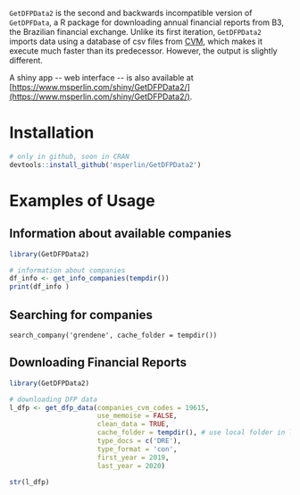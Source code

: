 
`GetDFPData2` is the second and backwards incompatible version of `GetDPFData`,  a R package for downloading annual financial reports from B3, the Brazilian financial exchange. Unlike its first iteration, `GetDFPData2` imports data using a  database of csv files from [CVM](http://dados.cvm.gov.br/dados/CIA_ABERTA/), which makes it execute much faster than its predecessor. However, the output is slightly different.

A shiny app -- web interface -- is also available at  [https://www.msperlin.com/shiny/GetDFPData2/](https://www.msperlin.com/shiny/GetDFPData2/).


# Installation

```r
# only in github, soon in CRAN
devtools::install_github('msperlin/GetDFPData2')
```

# Examples of Usage

## Information about available companies

```r
library(GetDFPData2)

# information about companies
df_info <- get_info_companies(tempdir())
print(df_info )
```

## Searching for companies

```{r}
search_company('grendene', cache_folder = tempdir())
```

## Downloading Financial Reports

```r
library(GetDFPData2)

# downloading DFP data
l_dfp <- get_dfp_data(companies_cvm_codes = 19615, 
                      use_memoise = FALSE,
                      clean_data = TRUE,
                      cache_folder = tempdir(), # use local folder in live code
                      type_docs = c('DRE'), 
                      type_format = 'con',
                      first_year = 2019, 
                      last_year = 2020)

str(l_dfp)

```

